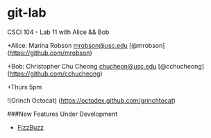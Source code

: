git-lab
=======

CSCI 104 - Lab 11 with Alice &amp;&amp; Bob

+Alice: Marina Robson <mrobson@usc.edu> [@mrobson] (https://github.com/mrobson)  

+Bob: Christopher Chu Cheong <chucheon@usc.edu> [@cchucheong] (https://github.com/cchucheong)  
 
+Thurs 5pm  



![Grinch Octocat] (https://octodex.github.com/grinchtocat)

###New Features Under Development
  + [FizzBuzz](http://www.codinghorror.com/blog/2007/02/why-cant-programmers-program.html)
